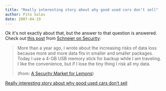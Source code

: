 ```yaml
---
title: "Really interesting story about why good used cars don’t sell"
author: Pito Salas
date: 2007-04-19
---
```




Ok it's not exactly about that, but the answer to that question is answered.
Check out [this
post](<http://www.schneier.com/blog/archives/2007/04/a_security_mark.html>)
from [Schneier on Security](<http://www.schneier.com/blog/>):

> More than a year ago, I wrote about the increasing risks of data loss
> because more and more data fits in smaller and smaller packages. Today I use
> a 4-GB USB memory stick for backup while I am traveling. I like the
> convenience, but if I lose the tiny thing I risk all my data.
>
> (from: [A Security Market for
> Lemons](<http://www.schneier.com/blog/archives/2007/04/a_security_mark.html>))


[Really interesting story about why good used cars don’t sell](None)
